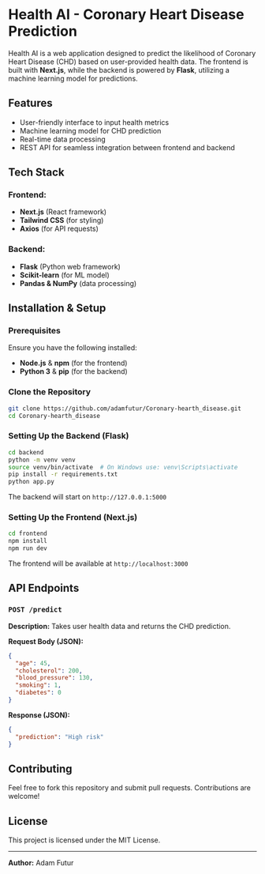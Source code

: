 # Health AI - Coronary Heart Disease Prediction

Health AI is a web application designed to predict the likelihood of Coronary Heart Disease (CHD) based on user-provided health data. The frontend is built with **Next.js**, while the backend is powered by **Flask**, utilizing a machine learning model for predictions.

## Features
- User-friendly interface to input health metrics
- Machine learning model for CHD prediction
- Real-time data processing
- REST API for seamless integration between frontend and backend

## Tech Stack
### Frontend:
- **Next.js** (React framework)
- **Tailwind CSS** (for styling)
- **Axios** (for API requests)

### Backend:
- **Flask** (Python web framework)
- **Scikit-learn** (for ML model)
- **Pandas & NumPy** (data processing)

## Installation & Setup

### Prerequisites
Ensure you have the following installed:
- **Node.js** & **npm** (for the frontend)
- **Python 3** & **pip** (for the backend)

### Clone the Repository
```bash
git clone https://github.com/adamfutur/Coronary-hearth_disease.git
cd Coronary-hearth_disease
```

### Setting Up the Backend (Flask)
```bash
cd backend
python -m venv venv
source venv/bin/activate  # On Windows use: venv\Scripts\activate
pip install -r requirements.txt
python app.py
```
The backend will start on `http://127.0.0.1:5000`

### Setting Up the Frontend (Next.js)
```bash
cd frontend
npm install
npm run dev
```
The frontend will be available at `http://localhost:3000`

## API Endpoints
### `POST /predict`
**Description:** Takes user health data and returns the CHD prediction.

**Request Body (JSON):**
```json
{
  "age": 45,
  "cholesterol": 200,
  "blood_pressure": 130,
  "smoking": 1,
  "diabetes": 0
}
```

**Response (JSON):**
```json
{
  "prediction": "High risk"
}
```

## Contributing
Feel free to fork this repository and submit pull requests. Contributions are welcome!

## License
This project is licensed under the MIT License.

---
**Author:** Adam Futur

